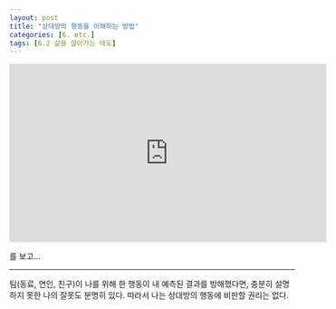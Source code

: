 ```yaml
---
layout: post
title: "상대방의 행동을 이해하는 방법"
categories: [6. etc.]
tags: [6.2 삶을 살아가는 태도]
---
```


<iframe width="560" height="315" src="https://www.youtube.com/embed/By_hgZyUqo0?start=1552" title="YouTube video player" frameborder="0" allow="accelerometer; autoplay; clipboard-write; encrypted-media; gyroscope; picture-in-picture" allowfullscreen></iframe>

를 보고...

---

팀(동료, 연인, 친구)이 나를 위해 한 행동이 내 예측된 결과를 방해했다면, 충분히 설명하지 못한 나의 잘못도 분명히 있다. 따라서 나는 상대방의 행동에 비판할 권리는 없다.